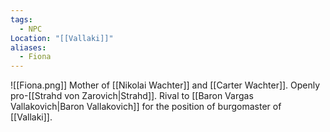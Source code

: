 ```yaml
---
tags:
  - NPC
Location: "[[Vallaki]]"
aliases:
  - Fiona
---
```

![[Fiona.png]]
Mother of [[Nikolai Wachter]] and [[Carter Wachter]]. Openly pro-[[Strahd von Zarovich|Strahd]]. Rival to [[Baron Vargas Vallakovich|Baron Vallakovich]] for the position of burgomaster of [[Vallaki]].